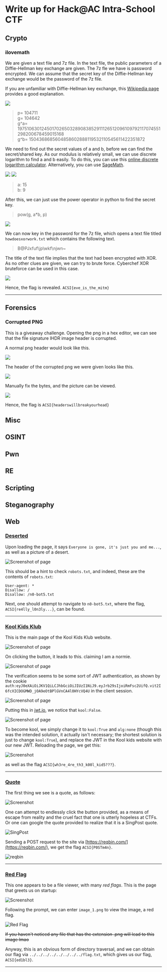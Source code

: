 # Write up for Hack@AC Intra-School CTF

## Crypto

### ilovemath

We are given a text file and 7z file. In the text file, the public parameters of a Diffie-Hellman key exchange are given. The 7z fle we have is password encrypted. We can assume that the secret key of the Diffie-Hellman key exchange would be the password of the 7z file.

If you are unfamiliar with Diffie-Hellman key exchange, this [Wikipedia page](https://en.wikipedia.org/wiki/Diffie%E2%80%93Hellman_key_exchange) provides a good explanation.

![](images/diffie-hellman.png)

> p= 104711  
> g= 104642  
> g^a= 1975106301245017026503289083852911126512096109792117074551298200678459015168  
> g^b= 1504368685604858602888119532110545611422351872

We need to find out the secret values of a and b, before we can find the secret/shared key. As our modulus is relatively small, we can use discrete logarithm to find a and b easily. To do this, you can use this [online discrete logarithm calculator](https://www.alpertron.com.ar/DILOG.HTM). Alternatively, you can use [SageMath](https://www.sagemath.org/).

![](images/a.jpg)
![](images/b.jpg)

> a: 15  
> b: 9

After this, we can just use the power operator in python to find the secret key.

> pow(g, a*b, p)

![](images/pow.jpg)

We can now key in the password for the 7z file, which opens a text file titled `howdoesxorwork.txt` which contains the following text.

> B@PJxfuf\jp\wkf\njwn~

The title of the text file implies that the text had been encrypted with XOR. As no other clues are given, we can try to brute force. Cyberchef XOR bruteforce can be used in this case.

![](images/xorbruteforce.jpg)

Hence, the flag is revealed. `ACSI{eve_is_the_mitm}`

---

## Forensics

### Corrupted PNG

This is a giveaway challenge. Opening the png in a hex editor, we can see that the file signature IHDR image header is corrupted.

A normal png header would look like this.

![](images/header.jpg)

The header of the corrupted png we were given looks like this.

![](images/header2.jpg)

Manually fix the bytes, and the picture can be viewed.

![](images/headerflag.jpg)

Hence, the flag is `ACSI{headerswillbreakyourhead}`

## Misc

## OSINT

## Pwn

## RE

## Scripting

## Steganography

## Web

### [Deserted](http://159.223.66.67:5000/)

Upon loading the page, it says `Everyone is gone, it's just you and me...`, as well as a picture of a desert.

![Screenshot of page](images/deserted1.png "Deserted")

This should be a hint to check `robots.txt`, and indeed, these are the contents of `robots.txt`:

```
User-agent: *
Disallow: /
Disallow: /n0-bot5.txt
```

Next, one should attempt to navigate to `n0-bot5.txt`, where the flag, `ACSI{re4lly_l0n3ly...}`, can be found.

---

### [Kool Kids Klub](http://159.223.66.67:5003/)

This is the main page of the Kool Kids Klub website.

![Screenshot of page](images/koolkids1.png "kool")

On clicking the button, it leads to this. claiming I am a normie.

![Screenshot of page](images/koolkids2.png "normie")

The verification seems to be some sort of JWT authentication, as shown by the cookie `auth:eyJ0eXAiOiJKV1QiLCJhbGciOiJIUzI1NiJ9.eyJrb29sIjoiRmFsc2UifQ.vit2I6fcXICDOGMWD_jOA9eOtBPlGVnCA4l0HYcVQ4U` in the client session.

![Screenshot of page](images/koolkids3.png "JWT")

Putting this in [jwt.io](jwt.io), we notice that `kool:False`.

![Screenshot of page](images/koolkids4.png)

To become kool, we simply change it to `kool:True` and `alg:none` (though this was the intended solution, it actually isn't necessary; the shortest solution is just to change `kool:True`), and replace the JWT in the Kool kids website with our new JWT. Reloading the page, we get this:

![Screenshot](images/koolkids5.png)

as well as the flag `ACSI{wh3re_4re_th3_k00l_kid5???}`.

---

### [Quote](http://159.223.66.67:5001/)

The first thing we see is a quote, as follows:

![Screenshot](images/quote1.png)

One can attempt to endlessly click the button provided, as a means of escape from reality and the cruel fact that one is utterly hopeless at CTFs. Or one can google the quote provided to realize that it is a SingPost quote.

![SingPost](images/quote2.png)

Sending a POST request to the site via [https://reqbin.com/](https://reqbin.com/), we get the flag `ACSI{P0STm4n}`.

![reqbin](images/quote3.png)

---

### [Red Flag](http://159.223.66.67:5002/)

This one appears to be a file viewer, with many *red flags*. This is the page that greets us on startup:

![Screenshot](images/redflag1.png)

Following the prompt, we can enter `image_1.png` to view the image, a red flag.

![Red Flag](images/redflag2.png)

~~If you haven't noticed any file that has the extension .png will lead to this image lmao~~

Anyway, this is an obvious form of directory traversal, and we can obtain our flag via `../../../../../../../../flag.txt`, which gives us our flag, `ACSI{ed1bl3}`.

---
